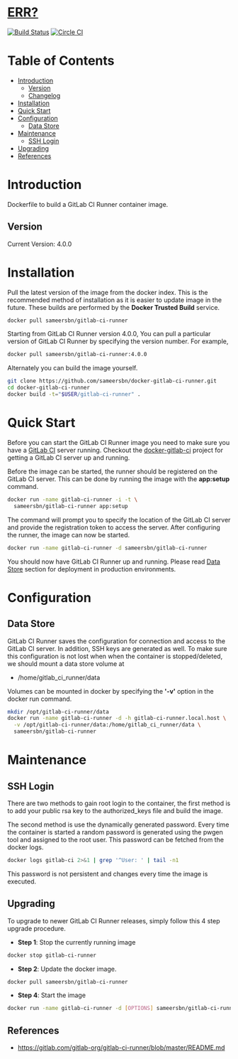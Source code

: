 **[ERR?](https://registry.hub.docker.com/u/brownman/runner3/builds_history/93178/)**
====

[![Build Status](https://travis-ci.org/brownman/runner3.svg)](https://travis-ci.org/brownman/runner3)
[![Circle CI](https://circleci.com/gh/brownman/runner3.svg?style=svg)](https://circleci.com/gh/brownman/runner3)


# Table of Contents
- [Introduction](#introduction)
    - [Version](#version)
    - [Changelog](Changelog.md)
- [Installation](#installation)
- [Quick Start](#quick-start)
- [Configuration](#configuration)
    - [Data Store](#data-store)
- [Maintenance](#maintenance)
    - [SSH Login](#ssh-login)
- [Upgrading](#upgrading)
- [References](#references)

# Introduction
Dockerfile to build a GitLab CI Runner container image.

## Version
Current Version: 4.0.0

# Installation

Pull the latest version of the image from the docker index. This is the recommended method of installation as it is easier to update image in the future. These builds are performed by the **Docker Trusted Build** service.

```bash
docker pull sameersbn/gitlab-ci-runner
```

Starting from GitLab CI Runner version 4.0.0, You can pull a particular version of GitLab CI Runner by specifying the version number. For example,

```bash
docker pull sameersbn/gitlab-ci-runner:4.0.0
```

Alternately you can build the image yourself.

```bash
git clone https://github.com/sameersbn/docker-gitlab-ci-runner.git
cd docker-gitlab-ci-runner
docker build -t="$USER/gitlab-ci-runner" .
```

# Quick Start
Before you can start the GitLab CI Runner image you need to make sure you have a [GitLab CI](https://www.gitlab.com/gitlab-ci/) server running. Checkout the [docker-gitlab-ci](https://github.com/sameersbn/docker-gitlab-ci) project for getting a GitLab CI server up and running.

Before the image can be started, the runner should be registered on the GitLab CI server. This can be done by running the image with the **app:setup** command.

```bash
docker run -name gitlab-ci-runner -i -t \
  sameersbn/gitlab-ci-runner app:setup
```

The command will prompt you to specify the location of the GitLab CI server and provide the registration token to access the server. After configuring the runner, the image can now be started.

```bash
docker run -name gitlab-ci-runner -d sameersbn/gitlab-ci-runner
```

You should now have GitLab CI Runner up and running. Please read [Data Store](#data-store) section for deployment in production environments.

# Configuration

## Data Store
GitLab CI Runner saves the configuration for connection and access to the GitLab CI server. In addition, SSH keys are generated as well. To make sure this configuration is not lost when when the container is stopped/deleted, we should mount a data store volume at

* /home/gitlab_ci_runner/data

Volumes can be mounted in docker by specifying the **'-v'** option in the docker run command.

```bash
mkdir /opt/gitlab-ci-runner/data
docker run -name gitlab-ci-runner -d -h gitlab-ci-runner.local.host \
  -v /opt/gitlab-ci-runner/data:/home/gitlab_ci_runner/data \
  sameersbn/gitlab-ci-runner
```

# Maintenance

## SSH Login
There are two methods to gain root login to the container, the first method is to add your public rsa key to the authorized_keys file and build the image.

The second method is use the dynamically generated password. Every time the container is started a random password is generated using the pwgen tool and assigned to the root user. This password can be fetched from the docker logs.

```bash
docker logs gitlab-ci 2>&1 | grep '^User: ' | tail -n1
```

This password is not persistent and changes every time the image is executed.

## Upgrading

To upgrade to newer GitLab CI Runner releases, simply follow this 4 step upgrade procedure.

- **Step 1**: Stop the currently running image

```bash
docker stop gitlab-ci-runner
```

- **Step 2**: Update the docker image.

```bash
docker pull sameersbn/gitlab-ci-runner
```

- **Step 4**: Start the image

```bash
docker run -name gitlab-ci-runner -d [OPTIONS] sameersbn/gitlab-ci-runner
```


## References
  * https://gitlab.com/gitlab-org/gitlab-ci-runner/blob/master/README.md
